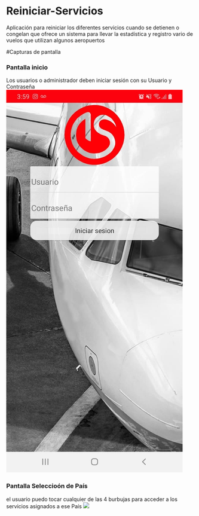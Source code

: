 # Reiniciar-Servicios
Aplicación para reiniciar los diferentes servicios cuando se detienen o congelan que ofrece un sistema para llevar la estadística y registro vario de vuelos que utilizan algunos aeropuertos 

#Capturas de pantalla
### Pantalla inicio
Los usuarios o administrador deben iniciar sesión con su Usuario y Contraseña 
<img src="Capturas/Login.jpg">
### Pantalla Seleccioón de País 
el usuario puedo tocar cualquier de las 4 burbujas para acceder a los servicios asignados a ese País
<img src="Capturas/burbujas.jpg">



